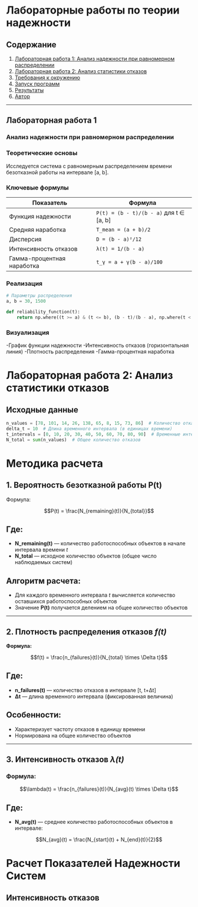 # Лабораторные работы по теории надежности

## Содержание
1. [Лабораторная работа 1: Анализ надежности при равномерном распределении](#лабораторная-работа-1)
2. [Лабораторная работа 2: Анализ статистики отказов](#лабораторная-работа-2)
3. [Требования к окружению](#требования-к-окружению)
4. [Запуск программ](#запуск-программ)
5. [Результаты](#результаты)
6. [Автор](#автор)

---

## Лабораторная работа 1
### Анализ надежности при равномерном распределении

### Теоретические основы
Исследуется система с равномерным распределением времени безотказной работы на интервале [a, b].

### Ключевые формулы
| Показатель | Формула |
|------------|---------|
| Функция надежности | `P(t) = (b - t)/(b - a)` для t ∈ [a, b] |
| Средняя наработка | `T_mean = (a + b)/2` |
| Дисперсия | `D = (b - a)²/12` |
| Интенсивность отказов | `λ(t) = 1/(b - a)` |
| Гамма-процентная наработка | `t_γ = a + γ(b - a)/100` |

### Реализация
```python
# Параметры распределения
a, b = 30, 1500

def reliability_function(t):
    return np.where((t >= a) & (t <= b), (b - t)/(b - a), np.where(t < a, 1, 0))
```
### Визуализация
-График функции надежности
-Интенсивность отказов (горизонтальная линия)
-Плотность распределения
-Гамма-процентная наработка
# Лабораторная работа 2: Анализ статистики отказов

## Исходные данные

```python
n_values = [78, 101, 14, 26, 138, 65, 8, 15, 73, 86]  # Количество отказов по временным интервалам
delta_t = 10  # Длина временного интервала (в единицах времени)
t_intervals = [0, 10, 20, 30, 40, 50, 60, 70, 80, 90]  # Временные интервалы
N_total = sum(n_values)  # Общее количество отказов
```
# Методика расчета

## 1. Вероятность безотказной работы P(t)

Формула:
```math
P(t) = \frac{N_{remaining}(t)}{N_{total}}
```
## Где:

- **N_remaining(t)** — количество работоспособных объектов в начале интервала времени *t*
- **N_total** — исходное количество объектов (общее число наблюдаемых систем)

## Алгоритм расчета:

- Для каждого временного интервала *t* вычисляется количество оставшихся работоспособных объектов
- Значение **P(t)** получается делением на общее количество объектов

---

## 2. Плотность распределения отказов *f(t)*

**Формула:**

```math
f(t) = \frac{n_{failures}(t)}{N_{total} \times \Delta t}
```
## Где:

- **n_failures(t)** — количество отказов в интервале [t, t+Δt]  
- **Δt** — длина временного интервала (фиксированная величина)

## Особенности:

- Характеризует частоту отказов в единицу времени  
- Нормирована на общее количество объектов  

---

## 3. Интенсивность отказов *λ(t)*

### Формула:

```math
\lambda(t) = \frac{n_{failures}(t)}{N_{avg}(t) \times \Delta t}
```
## Где:

- **N_avg(t)** — среднее количество работоспособных объектов в интервале:

```math
N_{avg}(t) = \frac{N_{start}(t) + N_{end}(t)}{2}
```
# Расчет Показателей Надежности Систем

## Интенсивность отказов


